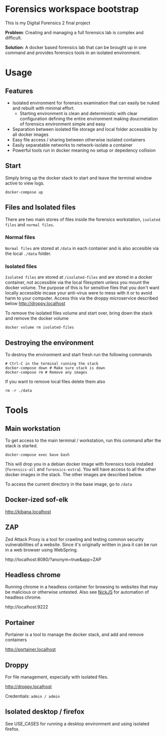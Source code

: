 # Forensics workspace bootstrap

This is my Digital Forensics 2 final project

**Problem**: Creating and managing a full forensics lab is complex and difficult.

**Solution**: A docker based forensics lab that can be brought up in one command and provides forensics tools in an isolated environment.

# Usage

## Features

* Isolated environment for forensics examination that can easily be nuked and rebuilt with minimal effort.
    * Starting environment is clean and deterministic with clear configuration defining the entire environment making doucmetation of forensics environment simple and easy
* Separation between isolated file storage and local folder accessible by all docker images
* Easy file access / sharing between otherwise isolated containers
* Easily separatable networks to network-isolate a container
* Powerful tools run in docker meaning no setup or depedency collision

## Start

Simply bring up the docker stack to start and leave the terminal window active to view logs.
```
docker-compose up
```

## Files and Isolated files

There are two main stores of files inside the forensics workstation, `isolated files` and `normal files`.

### Normal files

`Normal files` are stored at `/data` in each container and is also accesible via the local `./data` folder.

### Isolated files

`Isolated files` are stored at `/isolated-files` and are stored in a docker container, not accessible via the local filesystem unless you mount the docker volume.  The purpose of this is for sensitive files that you don't want locally accessible incase your anti-virus were to mess with it or to avoid harm to your computer.  Access this via the droppy microservice described below http://droppy.localhost

To remove the isolated files volume and start over, bring down the stack and remove the docker volume
```
docker volume rm isolated-files
```

## Destroying the environment

To destroy the environment and start fresh run the following commands
```
# Ctrl-C in the terminal running the stack
docker-compose down # Make sure stack is down
docker-compose rm # Remove any images
```

If you want to remove local files delete them also
```
rm -r ./data
```

# Tools

## Main workstation

To get access to the main terminal / workstation, run this command after the stack is started.

```
docker-compose exec base bash
```

This will drop you in a debian docker image with forensics tools installed (`forensics-all` and `forensics-extra`).
You will have access to all the other docker images in the stack.  The other images are described below.

To access the current directory in the base image, go to `/data`

## Docker-ized sof-elk

http://kibana.localhost

## ZAP

Zed Attack Proxy is a tool for crawling and testing common security vulnerabilities of a website.  Since it's originally written in java it can be run in a web browser using WebSpring.

http://localhost:8080/?anonym=true&app=ZAP

## Headless chrome

Running chrome in a headless container for browsing to websites that may be malicious or otherwise untested.
Also see [NickJS](https://nickjs.org/) for automation of headless chrome.

http://localhost:9222

## Portainer

Portainer is a tool to manage the docker stack, and add and remove containers

http://portainer.localhost

## Droppy

For file management, especially with isolated files.

http://droppy.localhost

Credentials: `admin / admin`

## Isolated desktop / firefox

See USE_CASES for running a desktop environment and using isolated firefox.
